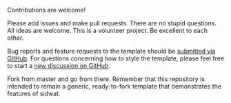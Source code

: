 Contributions are welcome! 

Please add issues and make pull requests. There are no stupid questions. All ideas are welcome. This is a volunteer project. Be excellent to each other.

Bug reports and feature requests to the template  should be [submitted via GitHub](https://github.com/sidwat/sidwat.github.io/issues/new/choose). For questions concerning how to style the template, please feel free to start a [new discussion on GitHub](https://github.com/sidwat/sidwat.github.io/discussions).

Fork from master and go from there. Remember that this repository is intended to remain a generic, ready-to-fork template that demonstrates the features of sidwat.

